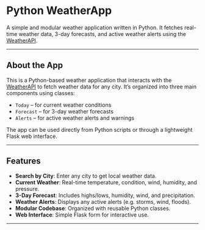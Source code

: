 # Python WeatherApp 

A simple and modular weather application written in Python. It fetches real-time weather data, 3-day forecasts, and active weather alerts using the [WeatherAPI](https://www.weatherapi.com/).

---

## About the App

This is a Python-based weather application that interacts with the [WeatherAPI](https://www.weatherapi.com/) to fetch weather data for any city. It’s organized into three main components using classes:

- `Today` – for current weather conditions  
- `Forecast` – for 3-day weather forecasts  
- `Alerts` – for active weather alerts and warnings  

The app can be used directly from Python scripts or through a lightweight Flask web interface.

---

## Features

- **Search by City**: Enter any city to get local weather data.
- **Current Weather**: Real-time temperature, condition, wind, humidity, and pressure.
- **3-Day Forecast**: Includes highs/lows, humidity, wind, and precipitation.
- **Weather Alerts**: Displays any active alerts (e.g. storms, wind, floods).
- **Modular Codebase**: Organized with reusable Python classes.
- **Web Interface**: Simple Flask form for interactive use.

---
